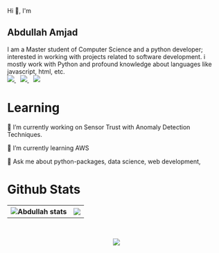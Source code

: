
Hi 👋,   I'm
<h2>Abdullah Amjad</h2>
I am a Master student of Computer Science and a python developer; interested in working with projects related to software development. i mostly work with Python and profound knowledge about languages like javascript, html, etc.  

<br>
<div style="margin-bottom: 1rem;">
  <a href="#"> 
    <img src="https://komarev.com/ghpvc/?username=createwithabd&color=9d4edd&style=for-the-badge"></img>
  </a>
  <a href="https://medium.com/@createwithabd"> 
    <img src="https://img.shields.io/static/v1?&label=medium&message=post&style=for-the-badge&logo=medium&color=9d4edd"></img>
  </a>
    <a href="https://www.linkedin.com/in/abdamjad/"> 
    <img src="https://img.shields.io/static/v1?&label=LinkedIn&message=Profile&style=for-the-badge&logo=linkedin&color=9d4edd"></img>
  </a>
</div>


<h1>Learning</h1>

🔭 I’m currently working on Sensor Trust with Anomaly Detection Techniques.

🌱 I’m currently learning AWS

💬 Ask me about python-packages, data science, web development,

<table >
  <h1  >Github Stats</h1>
  <tr >
    <th> <img src="https://github-readme-stats.vercel.app/api?username=createwithabd&show_icons=true&theme=dark&icon_color=9d4edd&ring_color=9d4edd&line_height=30&title_color=9d4edd&bg_color=ede5fa" alt="Abdullah stats" /> </th>
    <th> <img  src="https://github-readme-stats.vercel.app/api/top-langs/?username=createwithabd&card_width=350&title_color=9d4edd&bg_color=ede5fa&hide_progress=True"/> </th>
  </tr>
</table>
<br>
<p align='center'>
<img  src="https://github-readme-streak-stats.herokuapp.com?user=createwithabd&theme=dark&mode=weekly&ring=f5811f&fire=ff6d00&background=ede5fa&dates=ba93dc&sideNums=d14081&sideLabels=934bdc&currStreakNum=d14081&currStreakLabel=934bdc"/>
</p>








<style>

/* .subtitle{
} */
.div-set {
    margin-bottom: 1rem;
}
.hi-title{
    font-size: 25px;font-weight: bold;
}

.my-name{
    font-size: 42px;
    color: #9d4edd;
}

a {
  padding-right: 10px
}
</style>